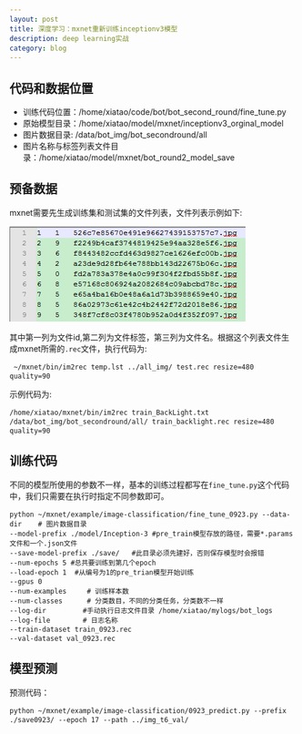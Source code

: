 ```yaml
---
layout: post
title: 深度学习：mxnet重新训练inceptionv3模型
description: deep learning实战
category: blog
---
```


## 代码和数据位置

 + 训练代码位置：/home/xiatao/code/bot/bot_second_round/fine_tune.py
 + 原始模型目录：/home/xiatao/model/mxnet/inceptionv3_orginal_model
 + 图片数据目录: /data/bot_img/bot_secondround/all
 + 图片名称与标签列表文件目录：/home/xiatao/model/mxnet/bot_round2_model_save

## 预备数据

 mxnet需要先生成训练集和测试集的文件列表，文件列表示例如下:

 ![列表文件示例](/images/blog/mxnet_finetune1.png)

 其中第一列为文件id,第二列为文件标签，第三列为文件名。根据这个列表文件生成mxnet所需的`.rec`文件，执行代码为:

 ```
  ~/mxnet/bin/im2rec temp.lst ../all_img/ test.rec resize=480 quality=90
 ```

 示例代码为:

 ```
 /home/xiatao/mxnet/bin/im2rec train_BackLight.txt /data/bot_img/bot_secondround/all/ train_backlight.rec resize=480 quality=90

 ```

## 训练代码

 不同的模型所使用的参数不一样，基本的训练过程都写在`fine_tune.py`这个代码中，我们只需要在执行时指定不同参数即可。

```
python ~/mxnet/example/image-classification/fine_tune_0923.py --data-dir    # 图片数据目录
--model-prefix ./model/Inception-3 #pre_train模型存放的路径，需要*.params文件和一个.json文件
--save-model-prefix ./save/   #此目录必须先建好，否则保存模型时会报错
--num-epochs 5 #总共要训练到第几个epoch
--load-epoch 1  #从编号为1的pre_trian模型开始训练
--gpus 0
--num-examples     # 训练样本数
--num-classes      # 分类数目，不同的分类任务，分类数不一样
--log-dir         #手动执行日志文件目录 /home/xiatao/mylogs/bot_logs
--log-file        # 日志名称
--train-dataset train_0923.rec
--val-dataset val_0923.rec
```

## 模型预测

  预测代码：

  ```
python ~/mxnet/example/image-classification/0923_predict.py --prefix ./save0923/ --epoch 17 --path ../img_t6_val/
  ```
